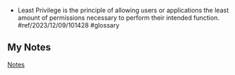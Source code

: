 - Least Privilege is the principle of allowing users or applications the least amount of permissions necessary to perform their intended function. #ref/2023/12/09/101428 #glossary 
## My Notes
[Notes](mynotes/least-privilege-notes.md)
